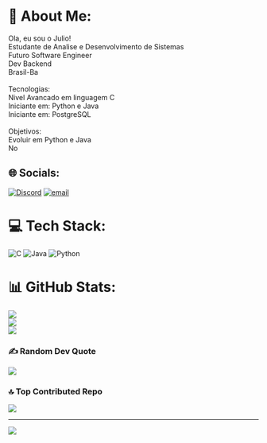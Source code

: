 # 💫 About Me:
Ola, eu sou o Julio!<br>Estudante de Analise e Desenvolvimento de Sistemas<br>Futuro Software Engineer<br>Dev Backend<br>Brasil-Ba<br><br>Tecnologias:<br>Nivel Avancado em linguagem C<br>Iniciante em: Python e Java<br>Iniciante em: PostgreSQL <br><br>Objetivos:<br>Evoluir em Python e Java<br>No 


## 🌐 Socials:
[![Discord](https://img.shields.io/badge/Discord-%237289DA.svg?logo=discord&logoColor=white)](https://discord.gg/https://discordapp.com/users/julio.jesus) [![email](https://img.shields.io/badge/Email-D14836?logo=gmail&logoColor=white)](mailto:juliojesus318@gmail.com) 

# 💻 Tech Stack:
![C](https://img.shields.io/badge/c-%2300599C.svg?style=for-the-badge&logo=c&logoColor=white) ![Java](https://img.shields.io/badge/java-%23ED8B00.svg?style=for-the-badge&logo=openjdk&logoColor=white) ![Python](https://img.shields.io/badge/python-3670A0?style=for-the-badge&logo=python&logoColor=ffdd54)
# 📊 GitHub Stats:
![](https://github-readme-stats.vercel.app/api?username=juliocesarcj&theme=shades-of-purple&hide_border=false&include_all_commits=false&count_private=false)<br/>
![](https://nirzak-streak-stats.vercel.app/?user=juliocesarcj&theme=shades-of-purple&hide_border=false)<br/>
![](https://github-readme-stats.vercel.app/api/top-langs/?username=juliocesarcj&theme=shades-of-purple&hide_border=false&include_all_commits=false&count_private=false&layout=compact)

### ✍️ Random Dev Quote
![](https://quotes-github-readme.vercel.app/api?type=horizontal&theme=tokyonight)

### 🔝 Top Contributed Repo
![](https://github-contributor-stats.vercel.app/api?username=juliocesarcj&limit=5&theme=shades-of-purple&combine_all_yearly_contributions=true)

---
[![](https://visitcount.itsvg.in/api?id=juliocesarcj&icon=4&color=0)](https://visitcount.itsvg.in)

<!-- Proudly created with GPRM ( https://gprm.itsvg.in ) -->
